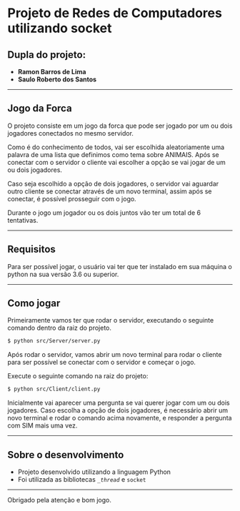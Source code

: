 
# Projeto de Redes de Computadores utilizando socket

## Dupla do projeto:

- **Ramon Barros de Lima**
- **Saulo Roberto dos Santos**
----
## Jogo da Forca

O projeto consiste em um jogo da forca que pode ser jogado por um ou dois jogadores conectados no mesmo servidor.

Como é do conhecimento de todos, vai ser escolhida aleatoriamente uma palavra de uma lista que definimos como tema sobre ANIMAIS. Após se conectar com o servidor o cliente vai escolher a opção se vai jogar de um ou dois jogadores.

Caso seja escolhido a opção de dois jogadores, o servidor vai aguardar outro cliente se conectar através de um novo terminal, assim após se conectar, é possível prosseguir com o jogo.

Durante o jogo um jogador ou os dois juntos vão ter um total de 6 tentativas.


---

## Requisitos

Para ser possível jogar, o usuário vai ter que ter instalado em sua máquina o python na sua versão 3.6 ou superior.

---
## Como jogar

Primeiramente vamos ter que rodar o servidor, executando o seguinte comando dentro da raiz do projeto.

```bash
$ python src/Server/server.py
```

Após rodar o servidor, vamos abrir um novo terminal para rodar o cliente para ser possível se conectar com o servidor e começar o jogo.

Execute o seguinte comando na raiz do projeto:

```bash
$ python src/Client/client.py
```

Inicialmente vai aparecer uma pergunta se vai querer jogar com um ou dois jogadores. Caso escolha a opção de dois jogadores, é necessário abrir um novo terminal e rodar o comando acima novamente,  e responder a pergunta com SIM mais uma vez.

---

## Sobre o desenvolvimento

- Projeto desenvolvido utilizando a linguagem Python
- Foi utilizada as bibliotecas  <code>__thread_</code> e <code>socket</code>

---

Obrigado pela atenção e bom jogo.